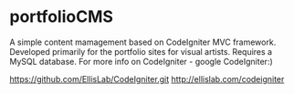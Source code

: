 portfolioCMS
============

A simple content mamagement based on CodeIgniter MVC framework. 
Developed primarily for the portfolio sites for visual artists.
Requires a MySQL database.
For more info on CodeIgniter - google CodeIgniter:)

https://github.com/EllisLab/CodeIgniter.git
http://ellislab.com/codeigniter
